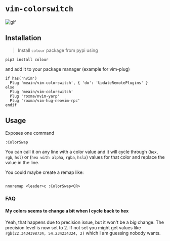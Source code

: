 # `vim-colorswitch`

![gif](https://i.imgur.com/0eXBOvT.gif)

## Installation

> Install `colour` package from pypi using

```
pip3 install colour
```

and add it to your package manager (example for vim-plug)

```
if has('nvim')
  Plug 'meain/vim-colorswitch', { 'do': 'UpdateRemotePlugins' }
else
  Plug 'meain/vim-colorswitch'
  Plug 'roxma/nvim-yarp'
  Plug 'roxma/vim-hug-neovim-rpc'
endif
```

## Usage

Exposes one command

```
:ColorSwap
```

You can call it on any line with a color value and it will cycle through (`hex`, `rgb`, `hsl`) or (`hex with alpha`, `rgba`, `hsla`) values for that
color and replace the value in the line.

You could maybe create a remap like:

```

nnoremap <leader>c :ColorSwap<CR>
```

### FAQ

#### My colors seems to change a bit when I cycle back to hex

Yeah, that happens due to precision issue, but it won't be a big change.
The precision level is now set to 2. If not set you might get values like
`rgb(22.3434398734, 54.234234324, 2)` which I am guessing nobody wants.
